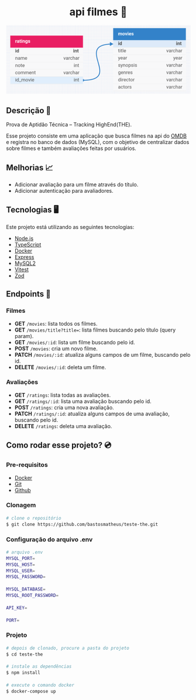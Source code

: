 <h1 align="center" style="font-weight: bold">api filmes 🎥</h1>

![canva do banco de dados](database.png)

## Descrição 📜

Prova de Aptidão Técnica – Tracking HighEnd(THE).

Esse projeto consiste em uma aplicação que busca filmes na api do [OMDB](https://www.omdbapi.com/) e registra no banco de dados (MySQL), com o objetivo de centralizar dados sobre filmes e também avaliações feitas por usuários.

## Melhorias 📈

- Adicionar avaliação para um filme através do título.
- Adicionar autenticação para avaliadores.

## Tecnologias 🖥️

Este projeto está utilizando as seguintes tecnologias:

- [Node.js](https://nodejs.org/en)
- [TypeScript](https://www.typescriptlang.org/)
- [Docker](https://docker.com)
- [Express](https://www.expressjs.com/pt-br/)
- [MySQL2](https://sidorares.github.io/node-mysql2/pt-BR/docs)
- [Vitest](https://vitest.dev/)
- [Zod](https://zod.dev/)

## Endpoints 📌

### Filmes

- **GET** `/movies`: lista todos os filmes.
- **GET** `/movies/title?title=`: lista filmes buscando pelo título (query param).
- **GET** `/movies/:id`: lista um filme buscando pelo id.
- **POST** `/movies`: cria um novo filme.
- **PATCH** `/movies/:id`: atualiza alguns campos de um filme, buscando pelo id.
- **DELETE** `/movies/:id`: deleta um filme.

### Avaliações

- **GET** `/ratings`: lista todas as avaliações.
- **GET** `/ratings/:id`: lista uma avaliação buscando pelo id.
- **POST** `/ratings`: cria uma nova avaliação.
- **PATCH** `/ratings/:id`: atualiza alguns campos de uma avaliação, buscando pelo id.
- **DELETE** `/ratings`: deleta uma avaliação.

## Como rodar esse projeto? 💿

<h3>Pre-requisitos</h3>

- [Docker](https://www.docker.com/)
- [Git](https://git-scm.com/)
- [Github](https://github.com/)

<h3>Clonagem</h3>

```bash
# clone o repositório
$ git clone https://github.com/bastosmatheus/teste-the.git
```

<h3>Configuração do arquivo .env</h3>

```bash
# arquivo .env
MYSQL_PORT=
MYSQL_HOST=
MYSQL_USER=
MYSQL_PASSWORD=

MYSQL_DATABASE=
MYSQL_ROOT_PASSWORD=

API_KEY=

PORT=
```

<h3>Projeto</h3>

```bash
# depois de clonado, procure a pasta do projeto
$ cd teste-the

# instale as dependências
$ npm install

# execute o comando docker
$ docker-compose up
```
